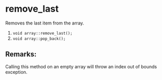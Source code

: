 # remove_last
Removes the last item from the array.

1. `void array::remove_last();`
2. `void array::pop_back();`

## Remarks:
Calling this method on an empty array will throw an index out of bounds exception.
